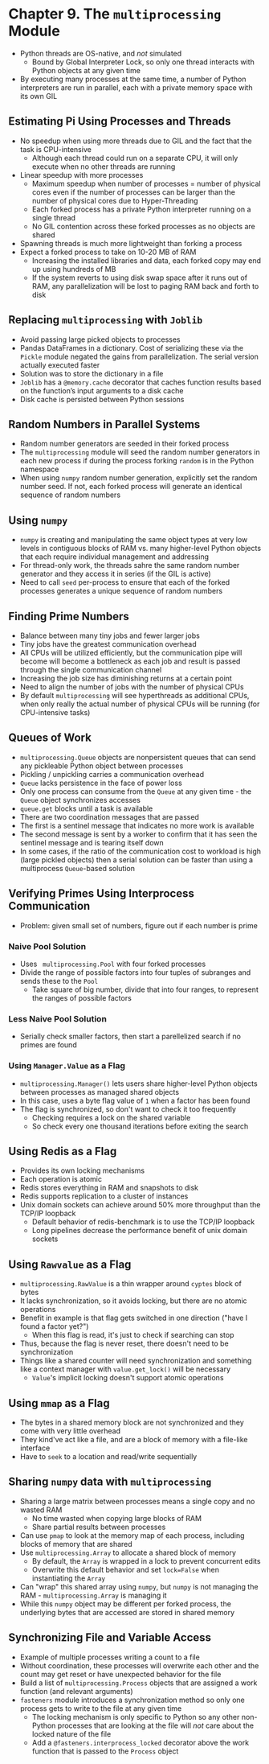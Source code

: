 # Chapter 9. The `multiprocessing` Module

* Python threads are OS-native, and _not_ simulated
  * Bound by Global Interpreter Lock, so only one thread interacts with Python objects at any given time
* By executing many processes at the same time, a number of Python interpreters are run in parallel, each with a private memory space with its own GIL

## Estimating Pi Using Processes and Threads

* No speedup when using more threads due to GIL and the fact that the task is CPU-intensive
  * Although each thread could run on a separate CPU, it will only execute when no other threads are running
* Linear speedup with more processes
  * Maximum speedup when number of processes = number of physical cores even if the number of processes can be larger than the number of physical cores due to Hyper-Threading
  * Each forked process has a private Python interpreter running on a single thread
  * No GIL contention across these forked processes as no objects are shared
* Spawning threads is much more lightweight than forking a process
* Expect a forked process to take on 10-20 MB of RAM
  * Increasing the installed libraries and data, each forked copy may end up using hundreds of MB
  * If the system reverts to using disk swap space after it runs out of RAM, any parallelization will be lost to paging RAM back and forth to disk

## Replacing `multiprocessing` with `Joblib`

* Avoid passing large picked objects to processes
* Pandas DataFrames in a dictionary. Cost of serializing these via the `Pickle` module negated the gains from parallelization. The serial version actually executed faster
* Solution was to store the dictionary in a file
* `Joblib` has a `@memory.cache` decorator that caches function results based on the function’s input arguments to a disk cache
* Disk cache is persisted between Python sessions

## Random Numbers in Parallel Systems

* Random number generators are seeded in their forked process
* The `multiprocessing` module will seed the random number generators in each new process if during the process forking `random` is in the Python namespace
* When using `numpy` random number generation, explicitly set the random number seed. If not, each forked process will generate an identical sequence of random numbers

## Using `numpy`

* `numpy` is creating and manipulating the same object types at very low levels in contiguous blocks of RAM vs. many higher-level Python objects that each require individual management and addressing
* For thread-only work, the threads sahre the same random number generator and they access it in series (if the GIL is active)
* Need to call `seed` per-process to ensure that each of the forked processes generates a unique sequence of random numbers

## Finding Prime Numbers

* Balance between many tiny jobs and fewer larger jobs
* Tiny jobs have the greatest communication overhead
* All CPUs will be utilized efficiently, but the communication pipe will become will become a bottleneck as each job and result is passed through the single communication channel
* Increasing the job size has diminishing returns at a certain point
* Need to align the number of jobs with the number of physical CPUs
* By default `multiprocessing` will see hyperthreads as additional CPUs, when only really the actual number of physical CPUs will be running (for CPU-intensive tasks)

## Queues of Work

* `multiprocessing.Queue` objects are nonpersistent queues that can send any pickleable Python object between processes
* Pickling / unpickling carries a communication overhead
* `Queue` lacks persistence in the face of power loss
* Only one process can consume from the `Queue` at any given time - the `Queue` object synchronizes accesses
* `queue.get` blocks until a task is available
* There are two coordination messages that are passed
* The first is a sentinel message that indicates no more work is available
* The second message is sent by a worker to confirm that it has seen the sentinel message and is tearing itself down
* In some cases, if the ratio of the communication cost to workload is high (large pickled objects) then a serial solution can be faster than using a multiprocess `Queue`-based solution

## Verifying Primes Using Interprocess Communication

* Problem: given small set of numbers, figure out if each number is prime

### Naive Pool Solution

* Uses ` multiprocessing.Pool` with four forked processes
* Divide the range of possible factors into four tuples of subranges and sends these to the `Pool`
  * Take square of big number, divide that into four ranges, to represent the ranges of possible factors

### Less Naive Pool Solution

* Serially check smaller factors, then start a parellelized search if no primes are found

### Using `Manager.Value` as a Flag

* `multiprocessing.Manager()` lets users share higher-level Python objects between processes as managed shared objects
* In this case, uses a byte flag value of `1` when a factor has been found
* The flag is synchronized, so don't want to check it too frequently
  * Checking requires a lock on the shared variable
  * So check every one thousand iterations before exiting the search

## Using Redis as a Flag

* Provides its own locking mechanisms
* Each operation is atomic
* Redis stores everything in RAM and snapshots to disk
* Redis supports replication to a cluster of instances
* Unix domain sockets can achieve around 50% more throughput than the TCP/IP loopback
  * Default behavior of redis-benchmark is to use the TCP/IP loopback
  * Long pipelines decrease the performance benefit of unix domain sockets

## Using `Rawvalue` as a Flag

* `multiprocessing.RawValue` is a thin wrapper around `cyptes` block of bytes
* It lacks synchronization, so it avoids locking, but there are no atomic operations
* Benefit in example is that flag gets switched in one direction ("have I found a factor yet?")
  * When this flag is read, it's just to check if searching can stop
* Thus, because the flag is never reset, there doesn't need to be synchronization
* Things like a shared counter will need synchronization and something like a context manager with `value.get_lock()` will be necessary
  * `Value`'s implicit locking doesn't support atomic operations

## Using `mmap` as a Flag

* The bytes in a shared memory block are not synchronized and they come with very little overhead
* They kind've act like a file, and are a block of memory with a file-like interface
* Have to `seek` to a location and read/write sequentially

## Sharing `numpy` data with `multiprocessing`

* Sharing a large matrix between processes means a single copy and no wasted RAM
  * No time wasted when copying large blocks of RAM
  * Share partial results between processes
* Can use `pmap` to look at the memory map of each process, including blocks of memory that are shared
* Use `multiprocessing.Array` to allocate a shared block of memory
  * By default, the `Array` is wrapped in a lock to prevent concurrent edits
  * Overwrite this default behavior and set `lock=False` when instantiating the `Array`
* Can "wrap" this shared array using `numpy`, but `numpy` is not managing the RAM - `multiprocessing.Array` is managing it
* While this `numpy` object may be different per forked process, the underlying bytes that are accessed are stored in shared memory

## Synchronizing File and Variable Access

* Example of multiple processes writing a count to a file
* Without coordination, these processes will overwrite each other and the count may get reset or have unexpected behavior for the file
* Build a list of `multiprocessing.Process` objects that are assigned a work function (and relevant arguments)
* `fasteners` module introduces a synchronization method so only one process gets to write to the file at any given time
  * The locking mechanism is only specific to Python so any other non-Python processes that are looking at the file will _not_ care about the locked nature of the file
  * Add a `@fasteners.interprocess_locked` decorator above the work function that is passed to the `Process` object
